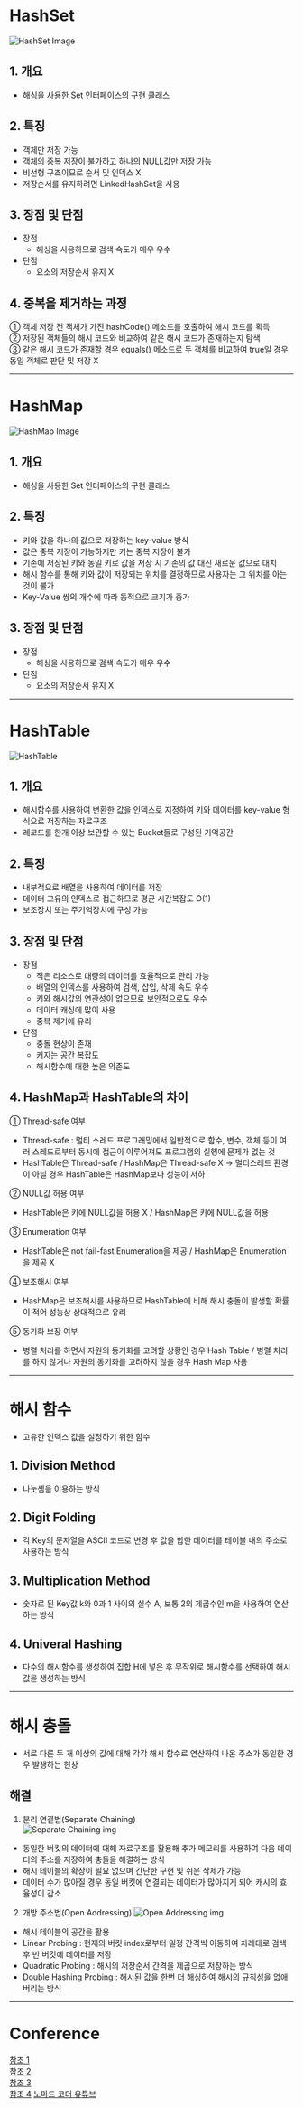 # HashSet
![HashSet Image](https://img1.daumcdn.net/thumb/R1280x0/?scode=mtistory2&fname=https%3A%2F%2Fblog.kakaocdn.net%2Fdn%2Fp0lsV%2FbtqEoTQmrxr%2FGJTITDi91geD1uN9EhbXl0%2Fimg.png)
## 1. 개요
- 해싱을 사용한 Set 인터페이스의 구현 클래스
## 2. 특징
- 객체만 저장 가능
- 객체의 중복 저장이 불가하고 하나의 NULL값만 저장 가능
- 비선형 구조이므로 순서 및 인덱스 X
- 저장순서를 유지하려면 LinkedHashSet을 사용
## 3. 장점 및 단점
- 장점
  - 해싱을 사용하므로 검색 속도가 매우 우수
- 단점
  - 요소의 저장순서 유지 X
## 4. 중복을 제거하는 과정
① 객체 저장 전 객체가 가진 hashCode() 메소드를 호출하여 해시 코드를 획득  
② 저장된 객체들의 해시 코드와 비교하여 같은 해시 코드가 존재하는지 탐색  
③ 같은 해시 코드가 존재할 경우 equals() 메소드로 두 객체를 비교하여 true일 경우 동일 객체로 판단 및 저장 X  
____
#

# HashMap
![HashMap Image](https://img1.daumcdn.net/thumb/R1280x0/?scode=mtistory2&fname=https%3A%2F%2Fblog.kakaocdn.net%2Fdn%2FcfpMTT%2FbtqEvxLt6qb%2FMXYNWUvXCKfRvNWjDMZoq0%2Fimg.png)
## 1. 개요
- 해싱을 사용한 Set 인터페이스의 구현 클래스
## 2. 특징
- 키와 값을 하나의 값으로 저장하는 key-value 방식
- 값은 중복 저장이 가능하지만 키는 중복 저장이 불가
- 기존에 저장된 키와 동일 키로 값을 저장 시 기존의 값 대신 새로운 값으로 대치
- 해시 함수를 통해 키와 값이 저장되는 위치를 결정하므로 사용자는 그 위치를 아는 것이 불가
- Key-Value 쌍의 개수에 따라 동적으로 크기가 증가
## 3. 장점 및 단점
- 장점
  - 해싱을 사용하므로 검색 속도가 매우 우수
- 단점
  - 요소의 저장순서 유지 X
____
#

# HashTable
![HashTable](https://upload.wikimedia.org/wikipedia/commons/thumb/7/7d/Hash_table_3_1_1_0_1_0_0_SP.svg/1280px-Hash_table_3_1_1_0_1_0_0_SP.svg.png)
## 1. 개요
- 해시함수를 사용하여 변환한 값을 인덱스로 지정하여 키와 데이터를 key-value 형식으로 저장하는 자료구조
- 레코드를 한개 이상 보관할 수 있는 Bucket들로 구성된 기억공간
## 2. 특징
- 내부적으로 배열을 사용하여 데이터를 저장
- 데이터 고유의 인덱스로 접근하므로 평균 시간복잡도 O(1)
- 보조장치 또는 주기억장치에 구성 가능
## 3. 장점 및 단점
- 장점
  - 적은 리소스로 대량의 데이터를 효율적으로 관리 가능
  - 배열의 인덱스를 사용하여 검색, 삽입, 삭제 속도 우수
  - 키와 해시값의 연관성이 없으므로 보안적으로도 우수
  - 데이터 캐싱에 많이 사용
  - 중복 제거에 유리
- 단점
  - 충돌 현상이 존재
  - 커지는 공간 복잡도
  - 해시함수에 대한 높은 의존도
## 4. HashMap과 HashTable의 차이
① Thread-safe 여부  
- Thread-safe : 멀티 스레드 프로그래밍에서 일반적으로 함수, 변수, 객체 등이 여러 스레드로부터 동시에 접근이 이루어져도 프로그램의 실행에 문제가 없는 것
- HashTable은 Thread-safe / HashMap은 Thread-safe X → 멀티스레드 환경이 아닐 경우 HashTable은 HashMap보다 성능이 저하

② NULL값 허용 여부  
- HashTable은 키에 NULL값을 허용 X / HashMap은 키에 NULL값을 허용

③ Enumeration 여부  
- HashTable은 not fail-fast Enumeration을 제공 / HashMap은 Enumeration을 제공 X

④ 보조해시 여부  
- HashMap은 보조해시를 사용하므로 HashTable에 비해 해시 충돌이 발생할 확률이 적어 성능상 상대적으로 유리

⑤ 동기화 보장 여부  
- 병렬 처리를 하면서 자원의 동기화를 고려할 상황인 경우 Hash Table / 병렬 처리를 하지 않거나 자원의 동기화를 고려하지 않을 경우 Hash Map 사용
____
#

# 해시 함수
- 고유한 인덱스 값을 설정하기 위한 함수
## 1. Division Method
- 나눗셈을 이용하는 방식
## 2. Digit Folding
- 각 Key의 문자열을 ASCII 코드로 변경 후 값을 합한 데이터를 테이블 내의 주소로 사용하는 방식
## 3. Multiplication Method
- 숫자로 된 Key값 k와 0과 1 사이의 실수 A, 보통 2의 제곱수인 m을 사용하여 연산하는 방식
## 4. Univeral Hashing
- 다수의 해시함수를 생성하여 집합 H에 넣은 후 무작위로 해시함수를 선택하여 해시값을 생성하는 방식
____
#

# 해시 충돌
- 서로 다른 두 개 이상의 값에 대해 각각 해시 함수로 연산하여 나온 주소가 동일한 경우 발생하는 현상
## 해결
1. 분리 연결법(Separate Chaining)  
![Separate Chaining img](https://img1.daumcdn.net/thumb/R1280x0/?scode=mtistory2&fname=https%3A%2F%2Fblog.kakaocdn.net%2Fdn%2FbTF67c%2FbtqL7xx3OGw%2FDM8KEKU5x7dx6Nks4JR7K1%2Fimg.png)  
- 동일한 버킷의 데이터에 대해 자료구조를 활용해 추가 메모리를 사용하여 다음 데이터의 주소를 저장하여 충돌을 해결하는 방식
- 해시 테이블의 확장이 필요 없으며 간단한 구현 및 쉬운 삭제가 가능
- 데이터 수가 많아질 경우 동일 버킷에 연결되는 데이터가 많아지게 되어 캐시의 효율성이 감소

2. 개방 주소법(Open Addressing)
![Open Addressing img](https://img1.daumcdn.net/thumb/R1280x0/?scode=mtistory2&fname=https%3A%2F%2Fblog.kakaocdn.net%2Fdn%2FWR1fv%2FbtqL5APCcSa%2FBZN6wvxUXzJBEiOfOMLfR0%2Fimg.png)  
- 해시 테이블의 공간을 활용
- Linear Probing : 현재의 버킷 index로부터 일정 간격씩 이동하여 차례대로 검색 후 빈 버킷에 데이터를 저장
- Quadratic Probing : 해시의 저장순서 간격을 제곱으로 저장하는 방식
- Double Hashing Probing : 해시된 값을 한번 더 해싱하여 해시의 규칙성을 없애버리는 방식
____
#

# Conference
[참조 1](https://coding-factory.tistory.com/556)  
[참조 2](https://devlog-wjdrbs96.tistory.com/253)  
[참조 3](https://mangkyu.tistory.com/102)  
[참조 4](https://hee96-story.tistory.com/48)
[노마드 코더 유튜브](https://www.youtube.com/watch?v=HraOg7W3VAM)  

